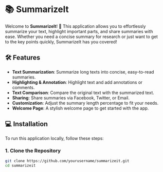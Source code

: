 # 📚 SummarizeIt

Welcome to **SummarizeIt**! 🚀 This application allows you to effortlessly summarize your text, highlight important parts, and share summaries with ease. Whether you need a concise summary for research or just want to get to the key points quickly, SummarizeIt has you covered!

## 🛠️ Features

- **Text Summarization**: Summarize long texts into concise, easy-to-read summaries.
- **Highlighting & Annotation**: Highlight text and add annotations or comments.
- **Text Comparison**: Compare the original text with the summarized text.
- **Sharing**: Share summaries via Facebook, Twitter, or Email.
- **Customization**: Adjust the summary length percentage to fit your needs.
- **Welcome Page**: A stylish welcome page to get started with the app.

## 💻 Installation

To run this application locally, follow these steps:

### 1. Clone the Repository

```bash
git clone https://github.com/yourusername/summarizeit.git
cd summarizeit
